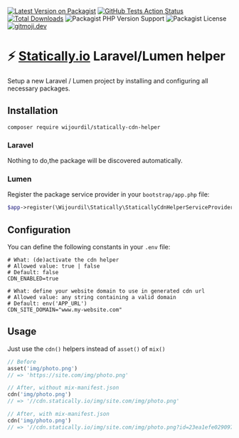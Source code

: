 [![Latest Version on Packagist](https://img.shields.io/packagist/v/wijourdil/statically-cdn-helper.svg?style=flat-square)](https://packagist.org/packages/wijourdil/statically-cdn-helper)
[![GitHub Tests Action Status](https://img.shields.io/github/workflow/status/wijourdil/statically-cdn-helper/tests?label=tests&style=flat-square)](https://github.com/wijourdil/statically-cdn-helper/actions?query=workflow%3Arun-tests+branch%3Amain)
[![Total Downloads](https://img.shields.io/packagist/dt/wijourdil/statically-cdn-helper.svg?style=flat-square)](https://packagist.org/packages/wijourdil/statically-cdn-helper)
![Packagist PHP Version Support](https://img.shields.io/packagist/php-v/wijourdil/statically-cdn-helper)
![Packagist License](https://img.shields.io/packagist/l/wijourdil/statically-cdn-helper)
[![gitmoji.dev](https://img.shields.io/badge/gitmoji-%20😜%20😍-FFDD67.svg?style=flat)](https://gitmoji.dev)

# ⚡ [Statically.io](https://statically.io/) Laravel/Lumen  helper

Setup a new Laravel / Lumen project by installing and configuring all necessary packages.

## Installation

```shell
composer require wijourdil/statically-cdn-helper
```

### Laravel

Nothing to do,the package will be discovered automatically.

### Lumen

Register the package service provider in your `bootstrap/app.php` file:
```php
$app->register(\Wijourdil\Statically\StaticallyCdnHelperServiceProvider::class);
```

## Configuration

You can define the following constants in your `.env` file:
```dotenv
# What: (de)activate the cdn helper
# Allowed value: true | false
# Default: false
CDN_ENABLED=true

# What: define your website domain to use in generated cdn url
# Allowed value: any string containing a valid domain
# Default: env('APP_URL')
CDN_SITE_DOMAIN="www.my-website.com"
```

## Usage

Just use the `cdn()` helpers instead of `asset()` of `mix()`
```php
// Before
asset('img/photo.png')
// => 'https://site.com/img/photo.png'

// After, without mix-manifest.json 
cdn('img/photo.png')
// => '//cdn.statically.io/img/site.com/img/photo.png'

// After, with mix-manifest.json 
cdn('img/photo.png')
// => '//cdn.statically.io/img/site.com/img/photo.png?id=23ea1efe0290977b58d454f5164b2a32'
```
